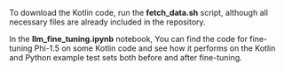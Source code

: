 To download the Kotlin code, run the **fetch_data.sh** script, although all necessary files are already included in the repository. 

In the **llm_fine_tuning.ipynb** notebook, You can find the code for fine-tuning Phi-1.5 on some Kotlin code and see how it performs
on the Kotlin and Python example test sets both before and after fine-tuning.
